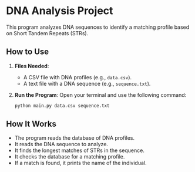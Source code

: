 # DNA Analysis Project

This program analyzes DNA sequences to identify a matching profile based on Short Tandem Repeats (STRs).

## How to Use

1. **Files Needed**:
   - A CSV file with DNA profiles (e.g., `data.csv`).
   - A text file with a DNA sequence (e.g., `sequence.txt`).

2. **Run the Program**:
   Open your terminal and use the following command:
   ```bash
   python main.py data.csv sequence.txt
## How It Works

- The program reads the database of DNA profiles.
- It reads the DNA sequence to analyze.
- It finds the longest matches of STRs in the sequence.
- It checks the database for a matching profile.
- If a match is found, it prints the name of the individual.
